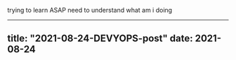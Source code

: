trying to learn ASAP need to understand what am i doing

---
title: "2021-08-24-DEVYOPS-post"
date: 2021-08-24
---

